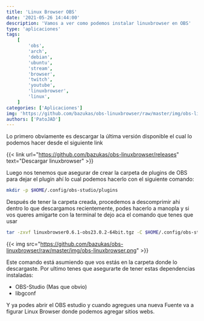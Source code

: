 ```yaml
---
title: 'Linux Browser OBS'
date: '2021-05-26 14:44:00'
description: 'Vamos a ver como podemos instalar linuxbrowser en OBS'
type: 'aplicaciones'
tags:
    [
        'obs',
        'arch',
        'debian',
        'ubuntu',
        'stream',
        'browser',
        'twitch',
        'youtube',
        'linuxbrowser',
        'linux',
    ]
categories: ['Aplicaciones']
img: 'https://github.com/bazukas/obs-linuxbrowser/raw/master/img/obs-linuxbrowser.png'
authors: ['PatoJAD']
---
```


Lo primero obviamente es descargar la última versión disponible el cual lo podemos hacer desde el siguiente link

{{< link url="https://github.com/bazukas/obs-linuxbrowser/releases" text="Descargar linuxbrowser" >}}

Luego nos tenemos que asegurar de crear la carpeta de plugins de OBS para dejar el plugin ahí lo cual podemos hacerlo con el siguiente comando:

```bash
mkdir -p $HOME/.config/obs-studio/plugins
```

Después de tener la carpeta creada, procedemos a descomprimir ahi dentro lo que descargamos recientemente, podes hacerlo a manopla y si vos queres amigarte con la terminal te dejo aca el comando que tenes que usar

```bash
tar -zxvf linuxbrowser0.6.1-obs23.0.2-64bit.tgz -C $HOME/.config/obs-studio/plugins/
```

{{< img src="https://github.com/bazukas/obs-linuxbrowser/raw/master/img/obs-linuxbrowser.png" >}}

Este comando está asumiendo que vos estás en la carpeta donde lo descargaste. Por ultimo tenes que asegurarte de tener estas dependencias instaladas:

-   OBS-Studio (Mas que obvio)
-   libgconf

Y ya podes abrir el OBS estudio y cuando agregues una nueva Fuente va a figurar Linux Browser donde podemos agregar sitios webs.
